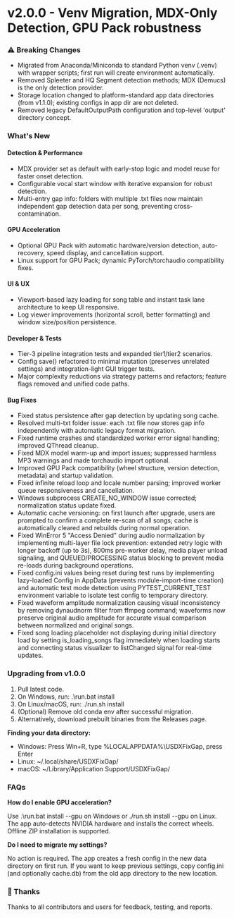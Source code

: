 ﻿# v2.0.0 - Venv Migration, MDX-Only Detection, GPU Pack robustness

### ⚠️ Breaking Changes

- Migrated from Anaconda/Miniconda to standard Python venv (.venv) with wrapper scripts; first run will create environment automatically.
- Removed Spleeter and HQ Segment detection methods; MDX (Demucs) is the only detection provider.
- Storage location changed to platform-standard app data directories (from v1.1.0); existing configs in app dir are not deleted.
- Removed legacy DefaultOutputPath configuration and top-level 'output' directory concept.

### What's New

#### Detection & Performance
- MDX provider set as default with early-stop logic and model reuse for faster onset detection.
- Configurable vocal start window with iterative expansion for robust detection.
- Multi-entry gap info: folders with multiple .txt files now maintain independent gap detection data per song, preventing cross-contamination.

#### GPU Acceleration
- Optional GPU Pack with automatic hardware/version detection, auto-recovery, speed display, and cancellation support.
- Linux support for GPU Pack; dynamic PyTorch/torchaudio compatibility fixes.

#### UI & UX
- Viewport-based lazy loading for song table and instant task lane architecture to keep UI responsive.
- Log viewer improvements (horizontal scroll, better formatting) and window size/position persistence.

#### Developer & Tests
- Tier-3 pipeline integration tests and expanded tier1/tier2 scenarios.
- Config save() refactored to minimal mutation (preserves unrelated settings) and integration-light GUI trigger tests.
- Major complexity reductions via strategy patterns and refactors; feature flags removed and unified code paths.

#### Bug Fixes
- Fixed status persistence after gap detection by updating song cache.
- Resolved multi-txt folder issue: each .txt file now stores gap info independently with automatic legacy format migration.
- Fixed runtime crashes and standardized worker error signal handling; improved QThread cleanup.
- Fixed MDX model warm-up and import issues; suppressed harmless MP3 warnings and made torchaudio import optional.
- Improved GPU Pack compatibility (wheel structure, version detection, metadata) and startup validation.
- Fixed infinite reload loop and locale number parsing; improved worker queue responsiveness and cancellation.
- Windows subprocess CREATE_NO_WINDOW issue corrected; normalization status update fixed.
- Automatic cache versioning: on first launch after upgrade, users are prompted to confirm a complete re-scan of all songs; cache is automatically cleared and rebuilds during normal operation.
- Fixed WinError 5 "Access Denied" during audio normalization by implementing multi-layer file lock prevention: extended retry logic with longer backoff (up to 3s), 800ms pre-worker delay, media player unload signaling, and QUEUED/PROCESSING status blocking to prevent media re-loads during background operations.
- Fixed config.ini values being reset during test runs by implementing lazy-loaded Config in AppData (prevents module-import-time creation) and automatic test mode detection using PYTEST_CURRENT_TEST environment variable to isolate test config to temporary directory.
- Fixed waveform amplitude normalization causing visual inconsistency by removing dynaudnorm filter from ffmpeg command; waveforms now preserve original audio amplitude for accurate visual comparison between normalized and original songs.
- Fixed song loading placeholder not displaying during initial directory load by setting is_loading_songs flag immediately when loading starts and connecting status visualizer to listChanged signal for real-time updates.

### Upgrading from v1.0.0

1. Pull latest code.
2. On Windows, run: .\run.bat install
3. On Linux/macOS, run: ./run.sh install
4. (Optional) Remove old conda env after successful migration.
5. Alternatively, download prebuilt binaries from the Releases page.

**Finding your data directory:**

- Windows: Press Win+R, type %LOCALAPPDATA%\USDXFixGap, press Enter
- Linux: ~/.local/share/USDXFixGap/
- macOS: ~/Library/Application Support/USDXFixGap/

### FAQs

**How do I enable GPU acceleration?**

Use .\run.bat install --gpu on Windows or ./run.sh install --gpu on Linux. The app auto-detects NVIDIA hardware and installs the correct wheels. Offline ZIP installation is supported.

**Do I need to migrate my settings?**

No action is required. The app creates a fresh config in the new data directory on first run. If you want to keep previous settings, copy config.ini (and optionally cache.db) from the old app directory to the new location.

### 🙏 Thanks

Thanks to all contributors and users for feedback, testing, and reports.
